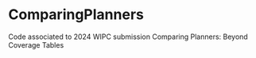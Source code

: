 # ComparingPlanners
Code associated to 2024 WIPC submission Comparing Planners: Beyond Coverage Tables
